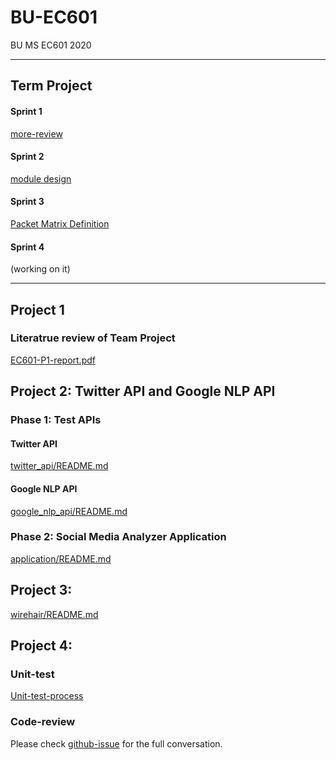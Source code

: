 # BU-EC601

BU MS EC601 2020

---

## Term Project

#### Sprint 1

[more-review](https://github.com/blairtyx/EC601/blob/master/team_project/Sprint-reports/Sprint1-README.md)

#### Sprint 2

[module design](https://github.com/blairtyx/EC601/blob/master/team_project/Sprint-reports/Sprint2-README.md)

#### Sprint 3

[Packet Matrix Definition](https://github.com/blairtyx/EC601/blob/master/team_project/Sprint-reports/Sprint3-README.md)

#### Sprint 4

(working on it)

---


## Project 1

### Literatrue review of Team Project

[EC601-P1-report.pdf](https://github.com/blairtyx/EC601/blob/master/EC601-P1-report.pdf)



## Project 2: Twitter API and Google NLP API

### Phase 1: Test APIs

#### Twitter API

[twitter_api/README.md](https://github.com/blairtyx/EC601/blob/master/Project2/twitter_api/README.md)

#### Google NLP API

[google_nlp_api/README.md](https://github.com/blairtyx/EC601/blob/master/Project2/google_nlp_api/README.md)



### Phase 2: Social Media Analyzer Application

[application/README.md](https://github.com/blairtyx/EC601/blob/master/Project2/application/README.md)


## Project 3:

[wirehair/README.md](https://github.com/blairtyx/EC601/blob/master/Project3/README.md)



## Project 4:

### Unit-test
[Unit-test-process](https://github.com/blairtyx/EC601/blob/master/Project4/Unit-test/README.md)

### Code-review
Please check [github-issue](https://github.com/blairtyx/EC601/issues) for the full conversation.
